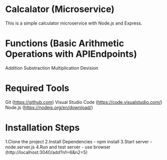 # Calcalator (Microservice)
This is a simple calculator microservice with Node.js and Express.

# Functions (Basic Arithmetic Operations with APIEndpoints)
Addition
Substraction
Multiplication
Devision

# Required Tools
Git (https://github.com)
Visual Studio Code (https://code.visualstudio.com/)
Node.js (https://nodejs.org/en/download/)

# Installation Steps
1.Clone the project
2.Install Dependencies - npm install
3.Start server - node.server.js
4.Run and test server - use browser (http://localhost:3040/add?n1=6&n2=5)